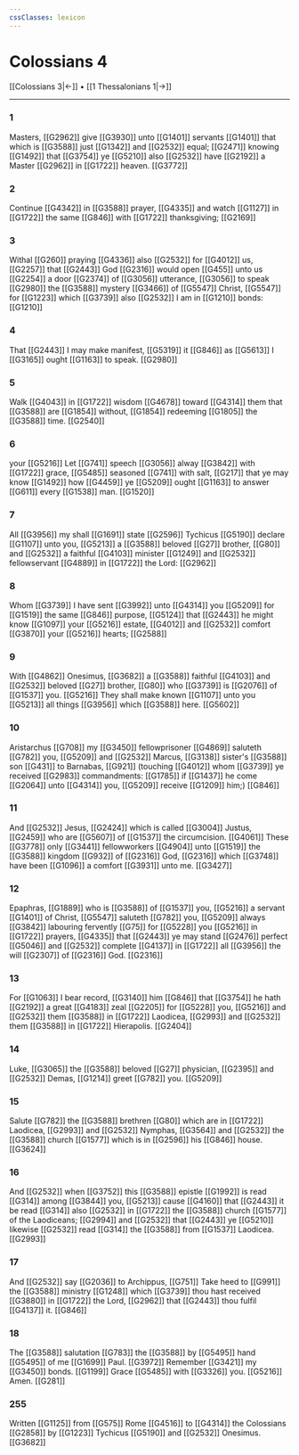 ```yaml
---
cssClasses: lexicon
---
```

# Colossians 4

[[Colossians 3|←]] • [[1 Thessalonians 1|→]]

---

### 1
Masters, [[G2962]] give [[G3930]] unto [[G1401]] servants [[G1401]] that which is [[G3588]] just [[G1342]] and [[G2532]] equal; [[G2471]] knowing [[G1492]] that [[G3754]] ye [[G5210]] also [[G2532]] have [[G2192]] a Master [[G2962]] in [[G1722]] heaven. [[G3772]]

### 2
Continue [[G4342]]  in [[G3588]] prayer, [[G4335]] and watch [[G1127]] in [[G1722]] the same [[G846]] with [[G1722]] thanksgiving; [[G2169]]

### 3
Withal [[G260]] praying [[G4336]] also [[G2532]] for [[G4012]] us, [[G2257]] that [[G2443]] God [[G2316]] would open [[G455]] unto us [[G2254]] a door [[G2374]] of [[G3056]] utterance, [[G3056]] to speak [[G2980]] the [[G3588]] mystery [[G3466]] of [[G5547]] Christ, [[G5547]] for [[G1223]] which [[G3739]] also [[G2532]] I am in [[G1210]] bonds: [[G1210]]

### 4
That [[G2443]] I may make manifest, [[G5319]] it [[G846]] as [[G5613]] I [[G3165]] ought [[G1163]] to speak. [[G2980]]

### 5
Walk [[G4043]] in [[G1722]] wisdom [[G4678]] toward [[G4314]]  them that [[G3588]] are [[G1854]] without, [[G1854]] redeeming [[G1805]] the [[G3588]] time. [[G2540]]

### 6
your [[G5216]] Let [[G741]] speech [[G3056]] alway [[G3842]] with [[G1722]] grace, [[G5485]] seasoned [[G741]] with salt, [[G217]] that ye may know [[G1492]] how [[G4459]] ye [[G5209]] ought [[G1163]] to answer [[G611]] every [[G1538]] man. [[G1520]]

### 7
All [[G3956]] my shall [[G1691]] state [[G2596]] Tychicus [[G5190]] declare [[G1107]] unto you, [[G5213]] a [[G3588]] beloved [[G27]] brother, [[G80]] and [[G2532]] a faithful [[G4103]] minister [[G1249]] and [[G2532]] fellowservant [[G4889]] in [[G1722]] the Lord: [[G2962]]

### 8
Whom [[G3739]] I have sent [[G3992]] unto [[G4314]] you [[G5209]] for [[G1519]] the same [[G846]] purpose, [[G5124]] that [[G2443]] he might know [[G1097]] your [[G5216]] estate, [[G4012]] and [[G2532]] comfort [[G3870]] your [[G5216]] hearts; [[G2588]]

### 9
With [[G4862]] Onesimus, [[G3682]] a [[G3588]] faithful [[G4103]] and [[G2532]] beloved [[G27]] brother, [[G80]] who [[G3739]] is [[G2076]] of [[G1537]] you. [[G5216]] They shall make known [[G1107]] unto you [[G5213]] all things [[G3956]] which [[G3588]] here. [[G5602]]

### 10
Aristarchus [[G708]] my [[G3450]] fellowprisoner [[G4869]] saluteth [[G782]] you, [[G5209]] and [[G2532]] Marcus, [[G3138]]  sister's [[G3588]] son [[G431]] to Barnabas, [[G921]] (touching [[G4012]] whom [[G3739]] ye received [[G2983]] commandments: [[G1785]] if [[G1437]] he come [[G2064]] unto [[G4314]] you, [[G5209]] receive [[G1209]] him;) [[G846]]

### 11
And [[G2532]] Jesus, [[G2424]] which is called [[G3004]] Justus, [[G2459]] who are [[G5607]] of [[G1537]] the circumcision. [[G4061]] These [[G3778]] only [[G3441]] fellowworkers [[G4904]] unto [[G1519]] the [[G3588]] kingdom [[G932]] of [[G2316]] God, [[G2316]] which [[G3748]] have been [[G1096]] a comfort [[G3931]] unto me. [[G3427]]

### 12
Epaphras, [[G1889]] who is [[G3588]] of [[G1537]] you, [[G5216]] a servant [[G1401]] of Christ, [[G5547]] saluteth [[G782]] you, [[G5209]] always [[G3842]] labouring fervently [[G75]] for [[G5228]] you [[G5216]] in [[G1722]] prayers, [[G4335]] that [[G2443]] ye may stand [[G2476]] perfect [[G5046]] and [[G2532]] complete [[G4137]] in [[G1722]] all [[G3956]] the will [[G2307]] of [[G2316]] God. [[G2316]]

### 13
For [[G1063]] I bear record, [[G3140]] him [[G846]] that [[G3754]] he hath [[G2192]] a great [[G4183]] zeal [[G2205]] for [[G5228]] you, [[G5216]] and [[G2532]] them [[G3588]] in [[G1722]] Laodicea, [[G2993]] and [[G2532]] them [[G3588]] in [[G1722]] Hierapolis. [[G2404]]

### 14
Luke, [[G3065]] the [[G3588]] beloved [[G27]] physician, [[G2395]] and [[G2532]] Demas, [[G1214]] greet [[G782]] you. [[G5209]]

### 15
Salute [[G782]] the [[G3588]] brethren [[G80]] which are in [[G1722]] Laodicea, [[G2993]] and [[G2532]] Nymphas, [[G3564]] and [[G2532]] the [[G3588]] church [[G1577]] which is in [[G2596]] his [[G846]] house. [[G3624]]

### 16
And [[G2532]] when [[G3752]] this [[G3588]] epistle [[G1992]] is read [[G314]] among [[G3844]] you, [[G5213]] cause [[G4160]] that [[G2443]] it be read [[G314]] also [[G2532]] in [[G1722]] the [[G3588]] church [[G1577]] of the Laodiceans; [[G2994]] and [[G2532]] that [[G2443]] ye [[G5210]] likewise [[G2532]] read [[G314]] the [[G3588]] from [[G1537]] Laodicea. [[G2993]]

### 17
And [[G2532]] say [[G2036]] to Archippus, [[G751]] Take heed to [[G991]] the [[G3588]] ministry [[G1248]] which [[G3739]] thou hast received [[G3880]] in [[G1722]] the Lord, [[G2962]] that [[G2443]] thou fulfil [[G4137]] it. [[G846]]

### 18
The [[G3588]] salutation [[G783]] the [[G3588]] by [[G5495]] hand [[G5495]] of me [[G1699]] Paul. [[G3972]] Remember [[G3421]] my [[G3450]] bonds. [[G1199]] Grace [[G5485]] with [[G3326]] you. [[G5216]] Amen. [[G281]]

### 255
Written [[G1125]] from [[G575]] Rome [[G4516]] to [[G4314]] the Colossians [[G2858]] by [[G1223]] Tychicus [[G5190]] and [[G2532]] Onesimus. [[G3682]]